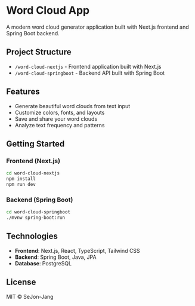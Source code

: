# Word Cloud App

A modern word cloud generator application built with Next.js frontend and Spring Boot backend.

## Project Structure

- `/word-cloud-nextjs` - Frontend application built with Next.js
- `/word-cloud-springboot` - Backend API built with Spring Boot

## Features

- Generate beautiful word clouds from text input
- Customize colors, fonts, and layouts
- Save and share your word clouds
- Analyze text frequency and patterns

## Getting Started

### Frontend (Next.js)

```bash
cd word-cloud-nextjs
npm install
npm run dev
```

### Backend (Spring Boot)

```bash
cd word-cloud-springboot
./mvnw spring-boot:run
```

## Technologies

- **Frontend**: Next.js, React, TypeScript, Tailwind CSS
- **Backend**: Spring Boot, Java, JPA
- **Database**: PostgreSQL

## License

MIT © SeJon-Jang
